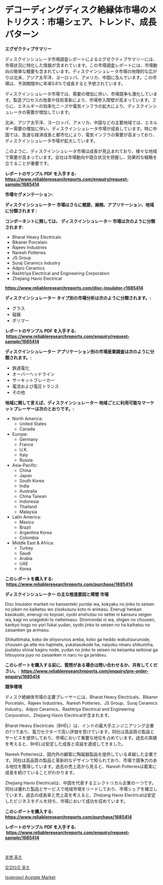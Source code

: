 <p><h1>デコーディングディスク絶縁体市場のメトリクス：市場シェア、トレンド、成長パターン</h1></p><p><strong>エグゼクティブサマリー</strong></p>
<p><p>ディスクインシュレータ市場調査レポートによるエグゼクティブサマリーには、市場状況に特化した情報が含まれています。この市場調査レポートには、市場動向の簡単な概要も含まれています。ディスクインシュレータ市場の地理的な広がりは北米、アジア太平洋、ヨーロッパ、アメリカ、中国に及んでいます。この市場は、予測期間中に年率5.6%で成長すると予想されています。</p><p>ディスクインシュレータ市場では、需要の増加に伴い、市場競争も激化しています。製造プロセスの改善や技術革新により、市場参入障壁が高まっています。さらに、エネルギーの効率化ニーズや電気インフラの拡大により、ディスクインシュレータの需要が増加しています。</p><p>北米、アジア太平洋、ヨーロッパ、アメリカ、中国などの主要地域では、エネルギー需要の増加に伴い、ディスクインシュレータ市場が成長しています。特に中国では、急速な経済成長と都市化により、電気インフラの需要が高まっており、ディスクインシュレータ市場が拡大しています。</p><p>このように、ディスクインシュレータ市場は成長が見込まれており、様々な地域で需要が高まっています。会社は市場動向や競合状況を把握し、効果的な戦略を立てることが重要です。</p></p>
<p><strong>レポートのサンプル PDF を入手する: <a href="https://www.reliableresearchreports.com/enquiry/request-sample/1685414">https://www.reliableresearchreports.com/enquiry/request-sample/1685414</a></strong></p>
<p><strong>市場セグメンテーション:</strong></p>
<p><strong> ディスクインシュレーター 市場はさらに概要、展開、アプリケーション、地域に分類されます :</strong></p>
<p><strong>コンポーネントに関しては、 ディスクインシュレーター 市場は次のように分類されます: &nbsp;</strong></p>
<p><ul><li>Bharat Heavy Electricals</li><li>Bikaner Porcelain</li><li>Rajeev Industries</li><li>Naresh Potteries</li><li>JS Group</li><li>Suraj Ceramics Industry</li><li>Adpro Ceramics</li><li>Rashtriya Electrical and Engineering Corporation</li><li>Zhejiang Havio Electrical</li></ul></p>
<p><strong><a href="https://www.reliableresearchreports.com/disc-insulator-r1685414">https://www.reliableresearchreports.com/disc-insulator-r1685414</a></strong></p>
<p><strong> ディスクインシュレーター タイプ別の市場分析は次のように分類されます。:</strong></p>
<p><ul><li>グラス</li><li>磁器</li><li>ポリマー</li></ul></p>
<p><strong>レポートのサンプル PDF を入手する: &nbsp;<a href="https://www.reliableresearchreports.com/enquiry/request-sample/1685414">https://www.reliableresearchreports.com/enquiry/request-sample/1685414</a></strong></p>
<p><strong> ディスクインシュレーター アプリケーション別の市場産業調査は次のように分類されます。:</strong></p>
<p><ul><li>鉄道電化</li><li>オーバーヘッドライン</li><li>サーキットブレーカー</li><li>電流および電圧トランス</li><li>その他</li></ul></p>
<p><strong>地域に関して言えば、ディスクインシュレーター 地域ごとに利用可能なマーケットプレーヤーは次のとおりです。:</strong></p>
<p><ul>
    <li>
        North America:
        <ul>
            <li>United States</li>
            <li>Canada</li>
        </ul>
    </li>
    <li>
        Europe:
        <ul>
            <li>Germany</li>
            <li>France</li>
            <li>U.K.</li>
            <li>Italy</li>
            <li>Russia</li>
        </ul>
    </li>
    <li>
        Asia-Pacific:
        <ul>
            <li>China</li>
            <li>Japan</li>
            <li>South Korea</li>
            <li>India</li>
            <li>Australia</li>
            <li>China Taiwan</li>
            <li>Indonesia</li>
            <li>Thailand</li>
            <li>Malaysia</li>
        </ul>
    </li>
    <li>
        Latin America:
        <ul>
            <li>Mexico</li>
            <li>Brazil</li>
            <li>Argentina Korea</li>
            <li>Colombia</li>
        </ul>
    </li>
    <li>
        Middle East & Africa:
        <ul>
            <li>Turkey</li>
            <li>Saudi</li>
            <li>Arabia</li>
            <li>UAE</li>
            <li>Korea</li>
        </ul>
    </li>
    </ul></p>
<p><strong>このレポートを購入する: &nbsp;<a href="https://www.reliableresearchreports.com/purchase/1685414">https://www.reliableresearchreports.com/purchase/1685414</a></strong></p>
<p><strong>ディスクインシュレーター の主な推進要因と障壁 市場</strong></p>
<p><p>Disc Insulator marketi no kansenteki yundai wa, kokyaku no jinko to seisen no joken no kaiketsu wo zisokusuru koto ni arimasu. Enerugi henkan kasokudo, enerugi no kojosei, oyobi enshutsu no settei ni kansuru seigen wa, kagi no unagidoki to natteimasu. Shomondai ni wa, shigen no chousen, kankyo hogo no yori fukai yudan, oyobi jinko to seisen no ha kaihatsu no zaisanken ga arimasu.</p><p>Shikattimata, koko de shiyorunos areba, koko ga heddo wakutisurunode, chousen ga atte mo hajimete, yukatasokode ha, naiyoku ninaru shikumiha, joutatsu shinai kagiru node, yudan no jinko to seisen no keisanka seitonai ga hitsuyona juyo no zaisanken ni naru no ga jaridesu.</p></p>
<p><strong>このレポートを購入する前に、質問がある場合は問い合わせるか、共有してください。:&nbsp; <a href="https://www.reliableresearchreports.com/enquiry/pre-order-enquiry/1685414">https://www.reliableresearchreports.com/enquiry/pre-order-enquiry/1685414</a></strong></p>
<p><strong>競争環境</strong></p>
<p><p>ディスク絶縁体市場の主要プレーヤーには、Bharat Heavy Electricals、Bikaner Porcelain、Rajeev Industries、Naresh Potteries、JS Group、Suraj Ceramics Industry、Adpro Ceramics、Rashtriya Electrical and Engineering Corporation、Zhejiang Havio Electricalが含まれます。</p><p>Bharat Heavy Electricals（BHEL）は、インドの最大手エンジニアリング企業の1つであり、電力セクターで高い評価を受けています。同社は高品質の製品とサービスを提供しており、市場において重要な地位を占めています。過去の実績を考えると、BHELは安定した成長と収益を達成してきました。</p><p>Naresh Potteriesは、国内外の顧客に陶磁器製品を提供している卓越した企業です。同社は高品質の製品と革新的なデザインで知られており、市場で競争力のある地位を獲得しています。過去の売上高から見ると、Naresh Potteriesは着実に成長を続けていることがわかります。</p><p>Zhejiang Havio Electricalは、中国を代表するエレクトリカル企業の一つです。同社は優れた製品とサービスで地域市場をリードしており、市場シェアを確立しています。過去の成長率と売上高を考えると、Zhejiang Havio Electricalは安定したビジネスモデルを持ち、市場において成功を収めています。</p></p>
<p><strong>このレポートを購入する: &nbsp; <a href="https://www.reliableresearchreports.com/purchase/1685414">https://www.reliableresearchreports.com/purchase/1685414</a></strong></p>
<p><strong>レポートのサンプル PDF を入手する: &nbsp;<a href="https://www.reliableresearchreports.com/enquiry/request-sample/1685414">https://www.reliableresearchreports.com/enquiry/request-sample/1685414</a></strong><strong></strong></p>
<p>&nbsp;</p>
<p><p><a href="https://github.com/royErdmtyan906778/Market-Research-Report-List-1/blob/main/286279818836.md">포병 퓨즈</a></p><p><a href="https://github.com/Maeennan456456/Market-Research-Report-List-1/blob/main/279580918835.md">모르타르 퓨즈</a></p><p><a href="https://zircon-bluebell-299.notion.site/Isopropyl-Acetate-Market-Research-Report-The-Key-To-Successful-Business-Strategy-Forecasted-for-Per-c5462c8b4cb14930a523de3f0e304167">Isopropyl Acetate Market</a></p></p>